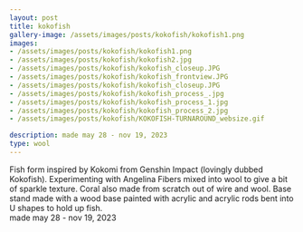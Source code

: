 ```yaml
---
layout: post
title: kokofish
gallery-image: /assets/images/posts/kokofish/kokofish1.png
images: 
- /assets/images/posts/kokofish/kokofish1.png
- /assets/images/posts/kokofish/kokofish2.jpg
- /assets/images/posts/kokofish/kokofish_closeup.JPG
- /assets/images/posts/kokofish/kokofish_frontview.JPG
- /assets/images/posts/kokofish/kokofish_closeup.JPG
- /assets/images/posts/kokofish/kokofish_process_.jpg
- /assets/images/posts/kokofish/kokofish_process_1.jpg
- /assets/images/posts/kokofish/kokofish_process_2.jpg
- /assets/images/posts/kokofish/KOKOFISH-TURNAROUND_websize.gif

description: made may 28 - nov 19, 2023
type: wool
---
```


Fish form inspired by Kokomi from Genshin Impact (lovingly dubbed Kokofish). Experimenting with Angelina Fibers mixed into wool to give a bit of sparkle texture. Coral also made from scratch out of wire and wool. Base stand made with a wood base painted with acrylic and acrylic rods bent into U shapes to hold up fish. <br>
made may 28 - nov 19, 2023

